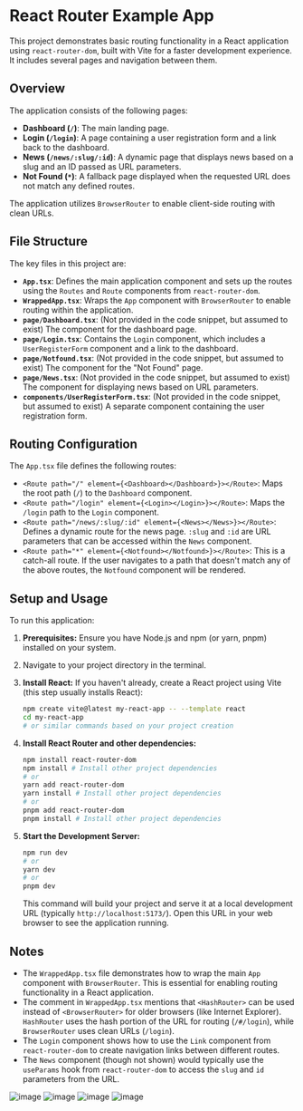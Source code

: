 # React Router Example App

This project demonstrates basic routing functionality in a React application using `react-router-dom`, built with Vite for a faster development experience. It includes several pages and navigation between them.

## Overview

The application consists of the following pages:

-   **Dashboard (`/`)**: The main landing page.
-   **Login (`/login`)**: A page containing a user registration form and a link back to the dashboard.
-   **News (`/news/:slug/:id`)**: A dynamic page that displays news based on a slug and an ID passed as URL parameters.
-   **Not Found (`*`)**: A fallback page displayed when the requested URL does not match any defined routes.

The application utilizes `BrowserRouter` to enable client-side routing with clean URLs.

## File Structure

The key files in this project are:

-   **`App.tsx`**: Defines the main application component and sets up the routes using the `Routes` and `Route` components from `react-router-dom`.
-   **`WrappedApp.tsx`**: Wraps the `App` component with `BrowserRouter` to enable routing within the application.
-   **`page/Dashboard.tsx`**: (Not provided in the code snippet, but assumed to exist) The component for the dashboard page.
-   **`page/Login.tsx`**: Contains the `Login` component, which includes a `UserRegisterForm` component and a link to the dashboard.
-   **`page/Notfound.tsx`**: (Not provided in the code snippet, but assumed to exist) The component for the "Not Found" page.
-   **`page/News.tsx`**: (Not provided in the code snippet, but assumed to exist) The component for displaying news based on URL parameters.
-   **`components/UserRegisterForm.tsx`**: (Not provided in the code snippet, but assumed to exist) A separate component containing the user registration form.

## Routing Configuration

The `App.tsx` file defines the following routes:

-   `<Route path="/" element={<Dashboard></Dashboard>}></Route>`: Maps the root path (`/`) to the `Dashboard` component.
-   `<Route path="/login" element={<Login></Login>}></Route>`: Maps the `/login` path to the `Login` component.
-   `<Route path="/news/:slug/:id" element={<News></News>}></Route>`: Defines a dynamic route for the news page. `:slug` and `:id` are URL parameters that can be accessed within the `News` component.
-   `<Route path="*" element={<Notfound></Notfound>}></Route>`: This is a catch-all route. If the user navigates to a path that doesn't match any of the above routes, the `Notfound` component will be rendered.

## Setup and Usage

To run this application:

1.  **Prerequisites:** Ensure you have Node.js and npm (or yarn, pnpm) installed on your system.
2.  Navigate to your project directory in the terminal.
3.  **Install React:** If you haven't already, create a React project using Vite (this step usually installs React):
    ```bash
    npm create vite@latest my-react-app -- --template react
    cd my-react-app
    # or similar commands based on your project creation
    ```
4.  **Install React Router and other dependencies:**
    ```bash
    npm install react-router-dom
    npm install # Install other project dependencies
    # or
    yarn add react-router-dom
    yarn install # Install other project dependencies
    # or
    pnpm add react-router-dom
    pnpm install # Install other project dependencies
    ```
5.  **Start the Development Server:**
    ```bash
    npm run dev
    # or
    yarn dev
    # or
    pnpm dev
    ```

    This command will build your project and serve it at a local development URL (typically `http://localhost:5173/`). Open this URL in your web browser to see the application running.

## Notes

-   The `WrappedApp.tsx` file demonstrates how to wrap the main `App` component with `BrowserRouter`. This is essential for enabling routing functionality in a React application.
-   The comment in `WrappedApp.tsx` mentions that `<HashRouter>` can be used instead of `<BrowserRouter>` for older browsers (like Internet Explorer). `HashRouter` uses the hash portion of the URL for routing (`/#/login`), while `BrowserRouter` uses clean URLs (`/login`).
-   The `Login` component shows how to use the `Link` component from `react-router-dom` to create navigation links between different routes.
-   The `News` component (though not shown) would typically use the `useParams` hook from `react-router-dom` to access the `slug` and `id` parameters from the URL.

![image](https://github.com/user-attachments/assets/9507ca95-c8ed-4bb3-8f9e-cfde47220cc9)
![image](https://github.com/user-attachments/assets/32f25e9e-2da8-4d2a-804d-3c4bfc422adf)
![image](https://github.com/user-attachments/assets/e6d8ca76-4de1-46d0-943a-3f615e5c462a)
![image](https://github.com/user-attachments/assets/1281fb1e-ac26-4838-a606-1f060362b8af)
